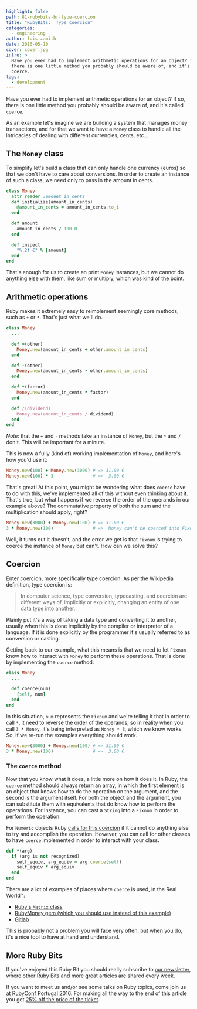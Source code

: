 ```yaml
---
highlight: false
path: 81-rubybits-br-type-coercion
title: "RubyBits:  Type coercion"
categories:
  - engineering
author: luis-zamith
date: 2016-05-10
cover: cover.jpg
intro: >
  Have you ever had to implement arithmetic operations for an object? If so,
  there is one little method you probably should be aware of, and it's called
  coerce.
tags:
  - development
---
```


Have you ever had to implement arithmetic operations for an object? If so, there
is one little method you probably should be aware of, and it's called `coerce`.

As an example let's imagine we are building a system that manages money
transactions, and for that we want to have a `Money` class to handle all the
intricacies of dealing with different currencies, cents, etc...

## The `Money` class

To simplify let's build a class that can only handle one currency (euros) so
that we don't have to care about conversions. In order to create an instance of
such a class, we need only to pass in the amount in cents.

```ruby
class Money
  attr_reader :amount_in_cents
  def initialize(amount_in_cents)
    @amount_in_cents = amount_in_cents.to_i
  end

  def amount
    amount_in_cents / 100.0
  end

  def inspect
    "%.2f €" % [amount]
  end
end
```

That's enough for us to create an print `Money` instances, but we cannot do
anything else with them, like sum or multiply, which was kind of the point.

## Arithmetic operations

Ruby makes it extremely easy to reimplement seemingly core methods, such as `+`
or `*`. That's just what we'll do.

```ruby
class Money
  ...

  def +(other)
    Money.new(amount_in_cents + other.amount_in_cents)
  end

  def -(other)
    Money.new(amount_in_cents - other.amount_in_cents)
  end

  def *(factor)
    Money.new(amount_in_cents * factor)
  end

  def /(dividend)
    Money.new(amount_in_cents / dividend)
  end
end
```

*Note*: that the `+` and `-` methods take an instance of `Money`, but the `*` and
`/` don't. This will be important for a minute.

This is now a fully (kind of) working implementation of `Money`, and here's how
you'd use it:

```ruby
Money.new(100) + Money.new(3000) # => 31.00 €
Money.new(100) * 3               # =>  3.00 €
```

That's great! At this point, you might be wondering what does `coerce` have to do
with this, we've implemented all of this without even thinking about it. That's
true, but what happens if we reverse the order of the operands in our example
above? The commutative property of both the sum and the multiplication
should apply, right?

```ruby
Money.new(3000) + Money.new(100) # => 31.00 €
3 * Money.new(100)               # =>  Money can't be coerced into Fixnum (TypeError)
```

Well, it turns out it doesn't, and the error we get is that `Fixnum` is trying
to coerce the instance of `Money` but can't. How can we solve this?

## Coercion

Enter coercion, more specifically type coercion. As per the Wikipedia
definition, type coercion is:

> In computer science, type conversion, typecasting, and coercion are different
ways of, implicitly or explicitly, changing an entity of one data type into
another.

Plainly put it's a way of taking a data type and converting it to another,
usually when this is done implicitly by the compiler or interpreter of a
language. If it is done explicitly by the programmer it's usually referred to as
conversion or casting.

Getting back to our example, what this means is that we need to let `Fixnum`
know how to interact with `Money` to perform these operations. That is done by
implementing the `coerce` method.

```ruby
class Money
  ...

  def coerce(num)
    [self, num]
  end
end
```

In this situation, `num` represents the `Fixnum` and we're telling it that in
order to call `*`, it need to reverse the order of the operands, so in reality
when you call `3 * Money`, it's being interpreted as `Money * 3`, which we know
works. So, if we re-run the examples everything should work.

```ruby
Money.new(3000) + Money.new(100) # => 31.00 €
3 * Money.new(100)               # =>  3.00 €
```

### The `coerce` method

Now that you know what it does, a little more on how it does it. In Ruby, the
`coerce` method should always return an array, in which the first element is an
object that knows how to do the operation on the argument, and the second is the
argument itself. For both the object and the argument, you can substitute them
with equivalents that do know how to perform the operations. For instance, you
can cast a `String` into a `Fixnum` in order to perform the operation.

For `Numeric` objects Ruby [calls for this coercion](https://github.com/ruby/ruby/blob/trunk/numeric.c#L3322)
if it cannot do anything else to try and accomplish the operation. However, you
can call for other classes to have `coerce` implemented in order to interact
with your class.

```ruby
def *(arg)
  if (arg is not recognized)
    self_equiv, arg_equiv = arg.coerce(self)
    self_equiv * arg_equiv
  end
end
```

There are a lot of examples of places where `coerce` is used, in the Real
World™:

* [Ruby's `Matrix` class](https://github.com/ruby/ruby/blob/trunk/lib/matrix.rb#L1458)
* [RubyMoney gem (which you should use instead of this example)](https://github.com/RubyMoney/money/blob/d090daa09620125b11218405e45ef2356601d579/lib/money/money/arithmetic.rb#L308)
* [Gitlab](https://github.com/gitlabhq/gitlabhq/blob/91fa250038e9182988319f088fb84741b6e2efc9/lib/gt_one_coercion.rb)

This is probably not a problem you will face very often, but when you do, it's a
nice tool to have at hand and understand.

## More Ruby Bits

If you've enjoyed this Ruby Bit you should really subscribe to [our
newsletter](https://subvisual.co/newsletter/), where other Ruby Bits and more
great articles are shared every week.

If you want to meet us and/or see some talks on Ruby topics, come join us at
[RubyConf Portugal 2016](http://rubyconf.pt/). For making all the way to the end
of this article you get [25% off the price of the
ticket](https://ti.to/subvisual/rubyconfpt-2016/discount/good-reader-coercion).

